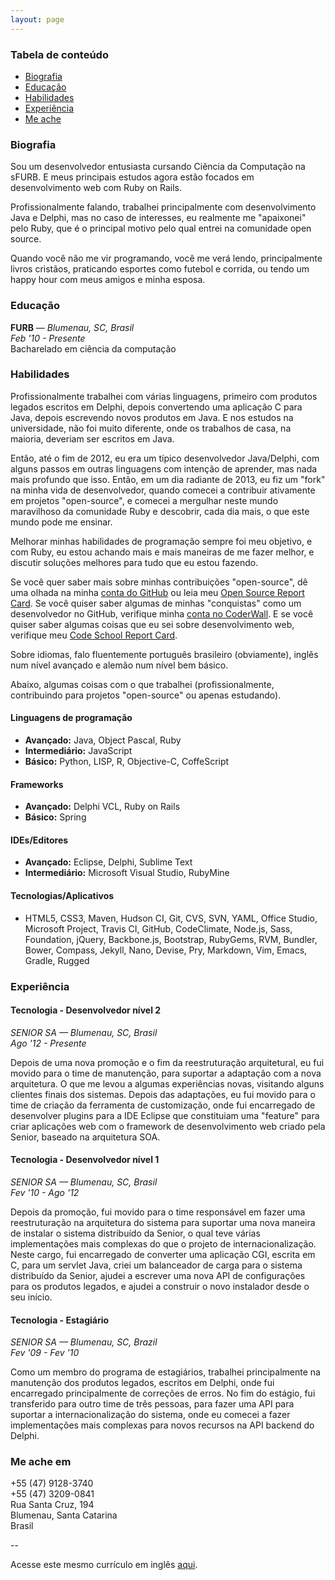```yaml
---
layout: page
---
```


### Tabela de conteúdo

- [Biografia](#biography)
- [Educação](#education)
- [Habilidades](#skills)
- [Experiência](#work-exp)
- [Me ache](#find-me)

<h3 id="biography">Biografia</h3>

Sou um desenvolvedor entusiasta cursando Ciência da Computação na sFURB. E meus principais estudos agora estão focados em desenvolvimento web com Ruby on Rails.

Profissionalmente falando, trabalhei principalmente com desenvolvimento Java e Delphi, mas no caso de interesses, eu realmente me "apaixonei" pelo Ruby, que é o principal motivo pelo qual entrei na comunidade open source.

Quando você não me vir programando, você me verá lendo, principalmente livros cristãos, praticando esportes como futebol e corrida, ou tendo um happy hour com meus amigos e minha esposa.

<h3 id="education">Educação</h3>

**FURB** &mdash; *Blumenau, SC, Brasil*<br/>
*Feb '10 - Presente*<br/>
Bacharelado em ciência da computação

<h3 id="skills">Habilidades</h3>

Profissionalmente trabalhei com várias linguagens, primeiro com produtos legados escritos em Delphi, depois convertendo uma aplicação C para Java, depois escrevendo novos produtos em Java. E nos estudos na universidade, não foi muito diferente, onde os trabalhos de casa, na maioria, deveriam ser escritos em Java.

Então, até o fim de 2012, eu era um típico desenvolvedor Java/Delphi, com alguns passos em outras linguagens com intenção de aprender, mas nada mais profundo que isso. Então, em um dia radiante de 2013, eu fiz um "fork" na minha vida de desenvolvedor, quando comecei a contribuir ativamente em projetos "open-source", e comecei a mergulhar neste mundo maravilhoso da comunidade Ruby e descobrir, cada dia mais, o que este mundo pode me ensinar.

Melhorar minhas habilidades de programação sempre foi meu objetivo, e com Ruby, eu estou achando mais e mais maneiras de me fazer melhor, e discutir soluções melhores para tudo que eu estou fazendo.

Se você quer saber mais sobre minhas contribuições "open-source", dê uma olhada na minha [conta do GitHub](https://github.com/kelvinst) ou leia meu [Open Source Report Card](http://osrc.dfm.io/kelvinst). Se você quiser saber algumas de minhas "conquistas" como um desenvolvedor no GitHub, verifique minha [conta no CoderWall](https://coderwall.com/kelvinst). E se você quiser saber algumas coisas que eu sei sobre desenvolvimento web, verifique meu [Code School Report Card](https://www.codeschool.com/users/kelvinst).

Sobre idiomas, falo fluentemente português brasileiro (obviamente), inglês num nível avançado e alemão num nível bem básico.

Abaixo, algumas coisas com o que trabalhei (profissionalmente, contribuindo para projetos "open-source" ou apenas estudando).

#### Linguagens de programação

- **Avançado:** Java, Object Pascal, Ruby
- **Intermediário:** JavaScript
- **Básico:** Python, LISP, R, Objective-C, CoffeScript

#### Frameworks

- **Avançado:** Delphi VCL, Ruby on Rails
- **Básico:** Spring

#### IDEs/Editores

- **Avançado:** Eclipse, Delphi, Sublime Text
- **Intermediário:** Microsoft Visual Studio, RubyMine

#### Tecnologias/Aplicativos

- HTML5, CSS3, Maven, Hudson CI, Git, CVS, SVN, YAML, Office Studio, Microsoft Project, Travis CI, GitHub, CodeClimate, Node.js, Sass, Foundation, jQuery, Backbone.js, Bootstrap, RubyGems, RVM, Bundler, Bower, Compass, Jekyll, Nano, Devise, Pry, Markdown, Vim, Emacs, Gradle, Rugged

<h3 id="work-exp">Experiência</h3>


#### Tecnologia - Desenvolvedor nível 2

*SENIOR SA &mdash; Blumenau, SC, Brasil*<br/>
*Ago '12 - Presente*

Depois de uma nova promoção e o fim da reestruturação arquitetural, eu fui movido para o time de manutenção, para suportar a adaptação com a nova arquitetura. O que me levou a algumas experiências novas, visitando alguns clientes finais dos sistemas. Depois das adaptações, eu fui movido para o time de criação da ferramenta de customização, onde fui encarregado de desenvolver plugins para a IDE Eclipse que constituiam uma "feature" para criar aplicações web com o framework de desenvolvimento web criado pela Senior, baseado na arquitetura SOA.

#### Tecnologia - Desenvolvedor nível 1

*SENIOR SA &mdash; Blumenau, SC, Brasil*<br/>
*Fev '10 - Ago '12*

Depois da promoção, fui movido para o time responsável em fazer uma reestruturação na arquitetura do sistema para suportar uma nova maneira de instalar o sistema distribuído da Senior, o qual teve várias implementações mais complexas do que o projeto de internacionalização. Neste cargo, fui encarregado de converter uma aplicação CGI, escrita em C, para um servlet Java, criei um balanceador de carga para o sistema distribuído da Senior, ajudei a escrever uma nova API de configurações para os produtos legados, e ajudei a construir o novo instalador desde o seu início.

#### Tecnologia - Estagiário

*SENIOR SA &mdash; Blumenau, SC, Brazil*<br/>
*Fev '09 - Fev '10*

Como um membro do programa de estagiários, trabalhei principalmente na manutenção dos produtos legados, escritos em Delphi, onde fui encarregado principalmente de correções de erros. No fim do estágio, fui transferido para outro time de três pessoas, para fazer uma API para suportar a internacionalização do sistema, onde eu comecei a fazer implementações mais complexas para novos recursos na API backend do Delphi.

<h3 id="find-me">Me ache em</h3>

+55 (47) 9128-3740<br/>
+55 (47) 3209-0841<br/>
Rua Santa Cruz, 194<br/>
Blumenau, Santa Catarina<br/>
Brasil

--

Acesse este mesmo currículo em inglês [aqui]({{site.url}}/resume).